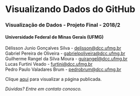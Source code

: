 # Visualizando Dados do GitHub
### Visualização de Dados - Projeto Final - 2018/2
#### Universidade Federal de Minas Gerais (UFMG)

Délisson Junio Gonçalves Silva - delisson@dcc.ufmg.br  
Gabriel Pereira de Oliveira - gabrielpoliveira@dcc.ufmg.br  
Guilherme Rangel da Silva Moura - guirangel@dcc.ufmg.br  
Lucas Furtini Veado - furtini@dcc.ufmg.br  
Pedro Paulo Valadares Brum - pedrobrum@dcc.ufmg.br  


Clique [aqui](https://guirangel17.github.io/ProjetoFinal-DataVisu/) para visualizar a página publicada.

*Dúvidas? Entre em contato conosco.*